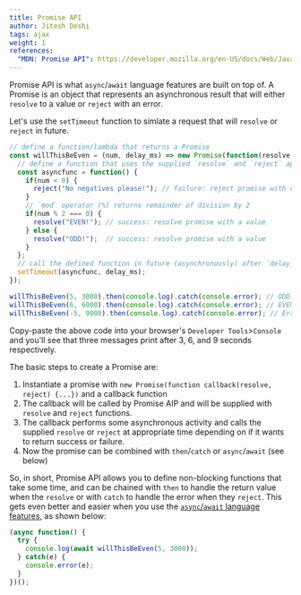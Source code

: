 ```yaml
---
title: Promise API
author: Jitesh Doshi
tags: ajax
weight: 1
references:
  "MDN: Promise API": https://developer.mozilla.org/en-US/docs/Web/JavaScript/Reference/Global_Objects/Promise
---
```


Promise API is what `async`/`await` language features are built on top of. A Promise is an object that represents an asynchronous result that will either `resolve` to a value or `reject` with an error.

Let's use the `setTimeout` function to simlate a request that will `resolve` or `reject` in future.

```javascript
// define a function/lambda that returns a Promise
const willThisBeEven = (num, delay_ms) => new Promise(function(resolve, reject) { // the Promise's callback receives `resolve` and `reject` callbacks
  // define a function that uses the supplied `resolve` and `reject` appropriately
  const asyncfunc = function() {
    if(num < 0) {
      reject("No negatives please!"); // failure: reject promise with error
    }
    // `mod` operator (%) returns remainder of division by 2
    if(num % 2 === 0) {
      resolve("EVEN!"); // success: resolve promise with a value
    } else {
      resolve("ODD!");  // success: resolve promise with a value
    }
  };
  // call the defined function in future (asynchronously) after `delay_ms` milliseconds
  setTimeout(asyncfunc, delay_ms);
});

willThisBeEven(5, 3000).then(console.log).catch(console.error); // ODD!
willThisBeEven(6, 6000).then(console.log).catch(console.error); // EVEN!
willThisBeEven(-5, 9000).then(console.log).catch(console.error); // Error: No negatives please!
```

Copy-paste the above code into your browser's `Developer Tools`>`Console` and you'll see that three messages print after 3, 6, and 9 seconds respectively.

The basic steps to create a Promise are:

1. Instantiate a promise with `new Promise(function callback(resolve, reject) {...})` and a callback function
2. The callback will be called by Promise AIP and will be supplied with `resolve` and `reject` functions.
3. The callback performs some asynchronous activity and calls the supplied `resolve` or `reject` at appropriate time depending on if it wants to return success or failure.
4. Now the promise can be combined with `then`/`catch` or `async`/`await` (see below)

So, in short, Promise API allows you to define non-blocking functions that take some time, and can be chained with `then` to handle the return value when the `resolve` or with `catch` to handle the error when they `reject`. This gets even better and easier when you use the [`async`/`await` language features](../async-await), as shown below:

```javascript
(async function() {
  try {
    console.log(await willThisBeEven(5, 3000));
  } catch(e) {
    console.error(e);
  }
})();
```